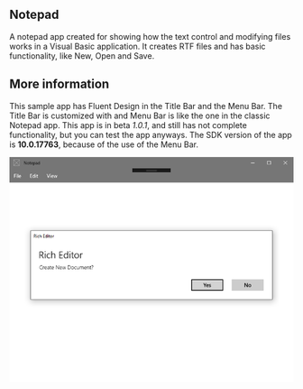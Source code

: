## Notepad
A notepad app created for showing how the text control and modifying files works in a Visual Basic application. It creates RTF files and has basic functionality, like New, Open and Save.

## More information
This sample app has Fluent Design in the Title Bar and the Menu Bar. The Title Bar is customized with  and Menu Bar is like the one in the classic Notepad app. This app is in beta *1.0.1*, and still has not complete functionality, but you can test the app anyways. The SDK version of the app is **10.0.17763**, because of the use of the Menu Bar.

![Figure 1-1](Notepad1.png?raw=true)
